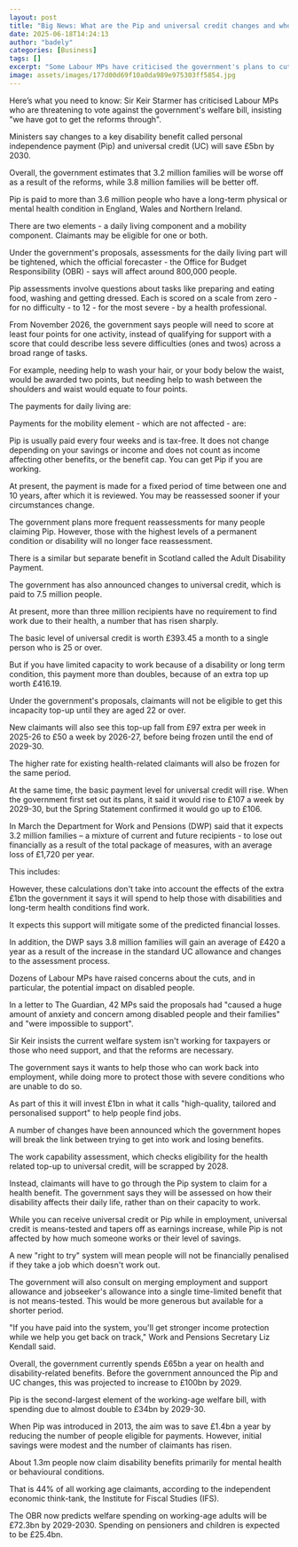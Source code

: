 ```yaml
---
layout: post
title: "Big News: What are the Pip and universal credit changes and who is affected?"
date: 2025-06-18T14:24:13
author: "badely"
categories: [Business]
tags: []
excerpt: "Some Labour MPs have criticised the government's plans to cut welfare spending and get more people into work."
image: assets/images/177d00d69f10a0da989e975303ff5854.jpg
---
```


Here’s what you need to know: Sir Keir Starmer has criticised Labour MPs who are threatening to vote against the government's welfare bill, insisting "we have got to get the reforms through".

Ministers say changes to a key disability benefit called personal independence payment (Pip) and universal credit (UC) will save £5bn by 2030.

Overall, the government estimates that 3.2 million families will be worse off as a result of the reforms, while 3.8 million families will be better off.

Pip is paid to more than 3.6 million people who have a long-term physical or mental health condition in England, Wales and Northern Ireland. 

There are two elements - a daily living component and a mobility component. Claimants may be eligible for one or both.

Under the government's proposals, assessments for the daily living part will be tightened, which the official forecaster - the Office for Budget Responsibility (OBR) - says will affect around 800,000 people.

Pip assessments involve questions about tasks like preparing and eating food, washing and getting dressed. Each is scored on a scale from zero - for no difficulty - to 12 - for the most severe - by a health professional.

From November 2026, the government says people will need to score at least four points for one activity, instead of qualifying for support with a score that could describe less severe difficulties (ones and twos) across a broad range of tasks.

For example, needing help to wash your hair, or your body below the waist, would be awarded two points, but needing help to wash between the shoulders and waist would equate to four points.

The payments for daily living are:

Payments for the mobility element - which are not affected - are:

Pip is usually paid every four weeks and is tax-free. It does not change depending on your savings or income and does not count as income affecting other benefits, or the benefit cap. You can get Pip if you are working.

At present, the payment is made for a fixed period of time between one and 10 years, after which it is reviewed. You may be reassessed sooner if your circumstances change. 

The government plans more frequent reassessments for many people claiming Pip. However, those with the highest levels of a permanent condition or disability will no longer face reassessment.

There is a similar but separate benefit in Scotland called the Adult Disability Payment.

The government has also announced changes to universal credit, which is paid to 7.5 million people.

At present, more than three million recipients have no requirement to find work due to their health, a number that has risen sharply. 

The basic level of universal credit is worth £393.45 a month to a single person who is 25 or over.

But if you have limited capacity to work because of a disability or long term condition, this payment more than doubles, because of an extra top up worth £416.19.

Under the government's proposals, claimants will not be eligible to get this incapacity top-up until they are aged 22 or over.

New claimants will also see this top-up fall from £97 extra per week in 2025-26 to £50 a week by 2026-27, before being frozen until the end of 2029-30.

The higher rate for existing health-related claimants will also be frozen for the same period. 

At the same time, the basic payment level for universal credit will rise. When the government first set out its plans, it said it would rise to £107 a week by 2029-30, but the Spring Statement confirmed it would go up to £106. 

In March the Department for Work and Pensions (DWP) said that it expects 3.2 million families – a mixture of current and future recipients - to lose out financially as a result of the total package of measures, with an average loss of £1,720 per year.

This includes: 

However, these calculations don't take into account the effects of the extra £1bn the government it says it will spend to help those with disabilities and long-term health conditions find work. 

It expects this support will mitigate some of the predicted financial losses. 

In addition, the DWP says 3.8 million families will gain an average of £420 a year as a result of the increase in the standard UC allowance and changes to the assessment process. 

Dozens of Labour MPs have raised concerns about the cuts, and in particular, the potential impact on disabled people. 

In a letter to The Guardian, 42 MPs said the proposals had "caused a huge amount of anxiety and concern among disabled people and their families" and "were impossible to support". 

Sir Keir insists the current welfare system isn't working for taxpayers or those who need support, and that the reforms are necessary. 

The government says it wants to help those who can work back into employment, while doing more to protect those with severe conditions who are unable to do so.

As part of this it will invest £1bn in what it calls "high-quality, tailored and personalised support" to help people find jobs.

A number of changes have been announced which the government hopes will break the link between trying to get into work and losing benefits.

The work capability assessment, which checks eligibility for the health related top-up to universal credit, will be scrapped by 2028.

Instead, claimants will have to go through the Pip system to claim for a health benefit. The government says they will be assessed on how their disability affects their daily life, rather than on their capacity to work.

While you can receive universal credit or Pip while in employment, universal credit is means-tested and tapers off as earnings increase, while Pip is not affected by how much someone works or their level of savings.

A new "right to try" system will mean people will not be financially penalised if they take a job which doesn't work out. 

The government will also consult on merging employment and support allowance and jobseeker's allowance into a single time-limited benefit that is not means-tested. This would be more generous but available for a shorter period. 

"If you have paid into the system, you'll get stronger income protection while we help you get back on track," Work and Pensions Secretary Liz Kendall said.

Overall, the government currently spends £65bn a year on health and disability-related benefits. Before the government announced the Pip and UC changes, this was projected to increase to £100bn by 2029.

Pip is the second-largest element of the working-age welfare bill, with spending due to almost double to £34bn by 2029-30.

When Pip was introduced in 2013, the aim was to save £1.4bn a year by reducing the number of people eligible for payments. However, initial savings were modest and the number of claimants has risen.

About 1.3m people now claim disability benefits primarily for mental health or behavioural conditions. 

That is 44% of all working age claimants, according to the independent economic think-tank, the Institute for Fiscal Studies (IFS).

The OBR now predicts welfare spending on working-age adults will be £72.3bn by 2029-2030. Spending on pensioners and children is expected to be £25.4bn. 

